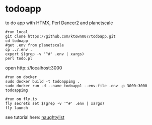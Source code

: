 # todoapp
to do app with HTMX, Perl Dancer2 and planetscale 

    #run local
    git clone https://github.com/ktown007/todoapp.git
    cd todoapp
    #get .env from planetscale
    cp ../.env .
    export $(grep -v '^#' .env | xargs)
    perl todo.pl

    
open http:://localhost:3000

    #run on docker
    sudo docker build -t todoappimg .
    sudo docker run -d --name todoapp1 --env-file .env -p 3000:3000 todoappimg

    #run on fly.io
    fly secrets set $(grep -v '^#' .env | xargs)
    fly launch

see tutorial here: [naughtylist](/ktown007/todoapp/blob/main/naughty.md)
